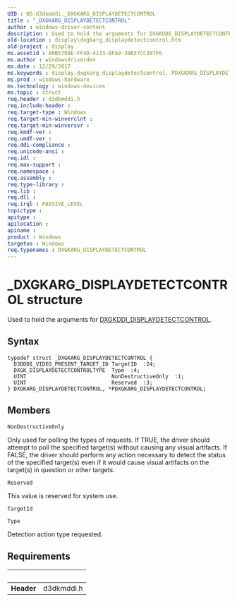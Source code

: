 ```yaml
---
UID : NS:d3dkmddi._DXGKARG_DISPLAYDETECTCONTROL
title : "_DXGKARG_DISPLAYDETECTCONTROL"
author : windows-driver-content
description : Used to hold the arguments for DXGKDDI_DISPLAYDETECTCONTROL.
old-location : display\dxgkarg_displaydetectcontrol.htm
old-project : display
ms.assetid : A0B5798E-FF4D-4133-BFA9-39B37CC387F6
ms.author : windowsdriverdev
ms.date : 12/29/2017
ms.keywords : display.dxgkarg_displaydetectcontrol, PDXGKARG_DISPLAYDETECTCONTROL, d3dkmddi/PDXGKARG_DISPLAYDETECTCONTROL, DXGKARG_DISPLAYDETECTCONTROL, _DXGKARG_DISPLAYDETECTCONTROL, DXGKARG_DISPLAYDETECTCONTROL structure [Display Devices], d3dkmddi/DXGKARG_DISPLAYDETECTCONTROL, PDXGKARG_DISPLAYDETECTCONTROL structure pointer [Display Devices]
ms.prod : windows-hardware
ms.technology : windows-devices
ms.topic : struct
req.header : d3dkmddi.h
req.include-header : 
req.target-type : Windows
req.target-min-winverclnt : 
req.target-min-winversvr : 
req.kmdf-ver : 
req.umdf-ver : 
req.ddi-compliance : 
req.unicode-ansi : 
req.idl : 
req.max-support : 
req.namespace : 
req.assembly : 
req.type-library : 
req.lib : 
req.dll : 
req.irql : PASSIVE_LEVEL
topictype : 
apitype : 
apilocation : 
apiname : 
product : Windows
targetos : Windows
req.typenames : DXGKARG_DISPLAYDETECTCONTROL
---
```


# _DXGKARG_DISPLAYDETECTCONTROL structure
Used to hold the arguments for <a href="..\d3dkmddi\nc-d3dkmddi-dxgkddi_displaydetectcontrol.md">DXGKDDI_DISPLAYDETECTCONTROL</a>.

## Syntax
````
typedef struct _DXGKARG_DISPLAYDETECTCONTROL {
  D3DDDI_VIDEO_PRESENT_TARGET_ID TargetID  :24;
  DXGK_DISPLAYDETECTCONTROLTYPE  Type  :4;
  UINT                           NonDestructiveOnly  :1;
  UINT                           Reserved  :3;
} DXGKARG_DISPLAYDETECTCONTROL, *PDXGKARG_DISPLAYDETECTCONTROL;
````

## Members


`NonDestructiveOnly`

Only used for polling the types of requests.
If TRUE, the driver should attempt to poll the specified target(s) without causing any visual artifacts. 
If FALSE, the driver should perform any action necessary to detect the status of the specified target(s) even if it would cause visual artifacts on the target(s) in question or other targets.

`Reserved`

This value is reserved for system use.

`TargetId`



`Type`

Detection action type requested.


## Requirements
| &nbsp; | &nbsp; |
| ---- |:---- |
| **Header** | d3dkmddi.h |